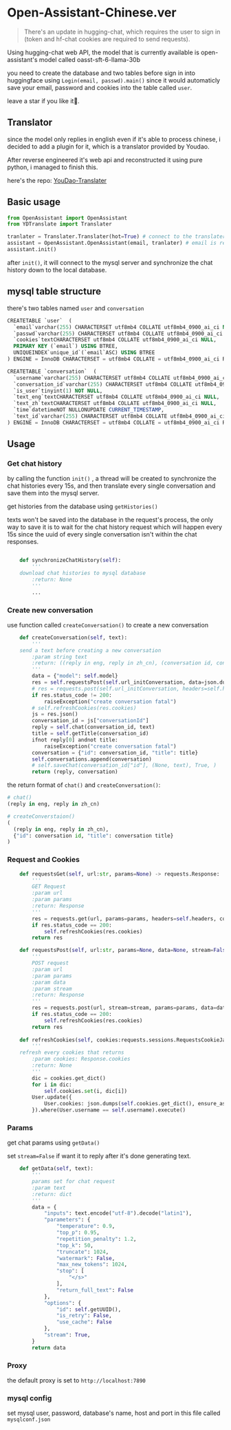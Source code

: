 # Open-Assistant-Chinese.ver

> There's an update in hugging-chat, which requires the user to sign in (token and hf-chat cookies are required to send requests).

Using hugging-chat web API, the model that is currently available is open-assistant's model called oasst-sft-6-llama-30b

you need to create the database and two tables before sign in into huggingface using `Login(email, passwd).main()` since it would automaticly save your email, password and cookies into the table called `user`.

leave a star if you like it🥺.

## Translator

since the model only replies in english even if it's able to process chinese, i decided to add a plugin for it, which is a translator provided by Youdao.

After reverse engineered it's web api and reconstructed it using pure python, i managed to finish this.

here's the repo: [YouDao-Translater](https://github.com/ogios/YouDao-Translater)

## Basic usage

```python
from OpenAssistant import OpenAssistant
from YDTranslate import Translater

tranlater = Translater.Translater(hot=True) # connect to the translater using default params
assistant = OpenAssistant.OpenAssistant(email, tranlater) # email is refered to the sign in email
assistant.init()

```

after `init()`, it will connect to the mysql server and synchronize the chat history down to the local database.

## mysql table structure

there's two tables named  `user` and  `conversation`

```sql
CREATETABLE `user`  (
  `email`varchar(255) CHARACTERSET utf8mb4 COLLATE utf8mb4_0900_ai_ci NOT NULL,
  `passwd`varchar(255) CHARACTERSET utf8mb4 COLLATE utf8mb4_0900_ai_ci NOT NULL,
  `cookies`textCHARACTERSET utf8mb4 COLLATE utf8mb4_0900_ai_ci NULL,
  PRIMARY KEY (`email`) USING BTREE,
  UNIQUEINDEX`unique_id`(`email`ASC) USING BTREE
) ENGINE = InnoDB CHARACTERSET = utf8mb4 COLLATE = utf8mb4_0900_ai_ci ROW_FORMAT = Dynamic;

CREATETABLE `conversation`  (
  `username`varchar(255) CHARACTERSET utf8mb4 COLLATE utf8mb4_0900_ai_ci NOT NULL,
  `conversation_id`varchar(255) CHARACTERSET utf8mb4 COLLATE utf8mb4_0900_ai_ci NOT NULL,
  `is_user`tinyint(1) NOT NULL,
  `text_eng`textCHARACTERSET utf8mb4 COLLATE utf8mb4_0900_ai_ci NULL,
  `text_zh`textCHARACTERSET utf8mb4 COLLATE utf8mb4_0900_ai_ci NULL,
  `time`datetimeNOT NULLONUPDATE CURRENT_TIMESTAMP,
  `text_id`varchar(255) CHARACTERSET utf8mb4 COLLATE utf8mb4_0900_ai_ci NULLDEFAULTNULL
) ENGINE = InnoDB CHARACTERSET = utf8mb4 COLLATE = utf8mb4_0900_ai_ci ROW_FORMAT = Dynamic;

```

## Usage

### Get chat history

by calling the function `init()` , a thread will be created to synchronize the chat histories every 15s, and then translate every single conversation and save them into the mysql server.

get histories from the database using `getHistories()`

texts won't be saved into the database in the request's process, the only way to save it is to wait for the chat history request which will happen every 15s since the uuid of every single conversation isn't within the chat responses.

```python

    def synchronizeChatHistory(self):
        '''
	download chat histories to mysql database
        :return: None
        '''
        ...

```

### Create new conversation

use function called `createConversation()` to create a new conversation

```python
    def createConversation(self, text):
        '''
	send a text before creating a new conversation
        :param string text
        :return: ((reply in eng, reply in zh_cn), (conversation id, conversation title))
        '''
        data = {"model": self.model}
        res = self.requestsPost(self.url_initConversation, data=json.dumps(data))
        # res = requests.post(self.url_initConversation, headers=self.headers, cookies=self.cookies, proxies=self.proxies)
        if res.status_code != 200:
            raiseException("create conversation fatal")
        # self.refreshCookies(res.cookies)
        js = res.json()
        conversation_id = js["conversationId"]
        reply = self.chat(conversation_id, text)
        title = self.getTitle(conversation_id)
        ifnot reply[0] andnot title:
            raiseException("create conversation fatal")
        conversation = {"id": conversation_id, "title": title}
        self.conversations.append(conversation)
        # self.saveChat(conversation_id["id"], (None, text), True, )
        return (reply, conversation)

```

the return format of `chat()` and `createConversation()`:

```python
# chat()
(reply in eng, reply in zh_cn)

# createConverstaion()
(
  (reply in eng, reply in zh_cn),
  {"id": conversation id, "title": conversation title}
)

```

### Request and Cookies

```python
    def requestsGet(self, url:str, params=None) -> requests.Response:
        '''
        GET Request
        :param url
        :param params
        :return: Response
        '''
        res = requests.get(url, params=params, headers=self.headers, cookies=self.cookies, proxies=self.proxies)
        if res.status_code == 200:
            self.refreshCookies(res.cookies)
        return res

    def requestsPost(self, url:str, params=None, data=None, stream=False) -> requests.Response:
        '''
        POST request
        :param url
        :param params
        :param data
        :param stream
        :return: Response
        '''
        res = requests.post(url, stream=stream, params=params, data=data, headers=self.headers, cookies=self.cookies, proxies=self.proxies)
        if res.status_code == 200:
            self.refreshCookies(res.cookies)
        return res
  
    def refreshCookies(self, cookies:requests.sessions.RequestsCookieJar):
        '''
	refresh every cookies that returns 
        :param cookies: Response.cookies
        :return: None
        '''
        dic = cookies.get_dict()
        for i in dic:
            self.cookies.set(i, dic[i])
        User.update({
            User.cookies: json.dumps(self.cookies.get_dict(), ensure_ascii=True)
        }).where(User.username == self.username).execute()

```

### Params

get chat params using `getData()`

set `stream=False` if want it to reply after it's done generating text.

```python
    def getData(self, text):
        '''
        params set for chat request
        :param text
        :return: dict
        '''
        data = {
            "inputs": text.encode("utf-8").decode("latin1"),
            "parameters": {
                "temperature": 0.9,
                "top_p": 0.95,
                "repetition_penalty": 1.2,
                "top_k": 50,
                "truncate": 1024,
                "watermark": False,
                "max_new_tokens": 1024,
                "stop": [
                    "</s>"
                ],
                "return_full_text": False
            },
            "options": {
                "id": self.getUUID(),
                "is_retry": False,
                "use_cache": False
            },
            "stream": True,
        }
        return data

```

### Proxy

the default proxy is set to `http://localhost:7890`

### mysql config

set mysql user, password, database's name, host and port in this file called `mysqlconf.json`
